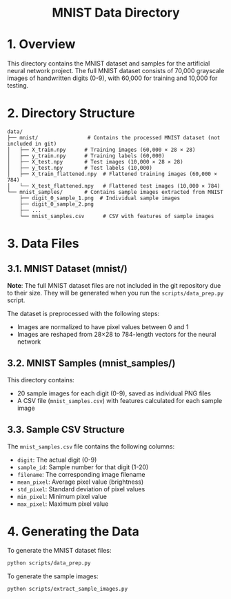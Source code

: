 <div style="font-size:2.0em; font-weight:bold; text-align:center; margin-top:20px;">MNIST Data Directory</div>

# 1. Overview

This directory contains the MNIST dataset and samples for the artificial neural network project. The full MNIST dataset consists of 70,000 grayscale images of handwritten digits (0-9), with 60,000 for training and 10,000 for testing.

# 2. Directory Structure

```
data/
├── mnist/                # Contains the processed MNIST dataset (not included in git)
│   ├── X_train.npy      # Training images (60,000 × 28 × 28)
│   ├── y_train.npy      # Training labels (60,000)
│   ├── X_test.npy       # Test images (10,000 × 28 × 28)
│   ├── y_test.npy       # Test labels (10,000)
│   ├── X_train_flattened.npy  # Flattened training images (60,000 × 784)
│   └── X_test_flattened.npy   # Flattened test images (10,000 × 784)
└── mnist_samples/       # Contains sample images extracted from MNIST
    ├── digit_0_sample_1.png  # Individual sample images
    ├── digit_0_sample_2.png
    ├── ...
    └── mnist_samples.csv      # CSV with features of sample images
```

# 3. Data Files

## 3.1. MNIST Dataset (mnist/)

**Note**: The full MNIST dataset files are not included in the git repository due to their size. They will be generated when you run the `scripts/data_prep.py` script.

The dataset is preprocessed with the following steps:
- Images are normalized to have pixel values between 0 and 1
- Images are reshaped from 28×28 to 784-length vectors for the neural network

## 3.2. MNIST Samples (mnist_samples/)

This directory contains:
- 20 sample images for each digit (0-9), saved as individual PNG files
- A CSV file (`mnist_samples.csv`) with features calculated for each sample image

## 3.3. Sample CSV Structure

The `mnist_samples.csv` file contains the following columns:
- `digit`: The actual digit (0-9)
- `sample_id`: Sample number for that digit (1-20)
- `filename`: The corresponding image filename
- `mean_pixel`: Average pixel value (brightness)
- `std_pixel`: Standard deviation of pixel values
- `min_pixel`: Minimum pixel value
- `max_pixel`: Maximum pixel value

# 4. Generating the Data

To generate the MNIST dataset files:

```bash
python scripts/data_prep.py
```

To generate the sample images:

```bash
python scripts/extract_sample_images.py
``` 